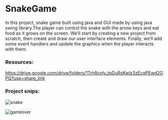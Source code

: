 # SnakeGame

In this project, snake game built using java and GUI made by using java swing library.The player can control the snake with the arrow keys and eat food as it grows on the screen. We’ll start by creating a new project from scratch, then create and draw our user interface elements. Finally, we’ll add some event handlers and update the graphics when the player interacts with them.

### Resources: 

https://drive.google.com/drive/folders/1Trh8cnIy_tpDuRsKwlz3zEcqPEwd2GPQ?usp=share_link

### Project snips:

![snake](https://github.com/Adarsh4775/SnakeGame/assets/137145969/22646a9b-257e-4f67-a37d-7b8fd00febb2)

![gameover](https://github.com/Adarsh4775/SnakeGame/assets/137145969/0abfeeca-c04d-4772-8d54-8070cdfd7251)
